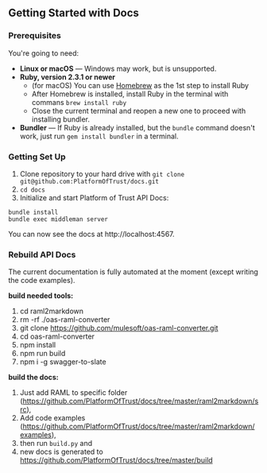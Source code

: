

Getting Started with Docs
------------------------------

### Prerequisites

You're going to need:

 - **Linux or macOS** — Windows may work, but is unsupported.
 - **Ruby, version 2.3.1 or newer**
    - (for macOS) You can use [Homebrew](https://brew.sh/) as the 1st step to install Ruby
    - After Homebrew is installed, install Ruby in the terminal with commans `brew install ruby`
    - Close the current terminal and reopen a new one to proceed with installing bundler.
 - **Bundler** — If Ruby is already installed, but the `bundle` command doesn't work, just run `gem install bundler` in a terminal.
 

### Getting Set Up

1. Clone repository to your hard drive with `git clone git@github.com:PlatformOfTrust/docs.git`
2. `cd docs`
3. Initialize and start Platform of Trust API Docs: 

```shell
bundle install
bundle exec middleman server

```

You can now see the docs at http://localhost:4567. 

### Rebuild API Docs

The current documentation is fully automated at the moment (except writing the code examples). 

**build needed tools:**
1. cd raml2markdown
2. rm -rf ./oas-raml-converter
3. git clone https://github.com/mulesoft/oas-raml-converter.git
4. cd oas-raml-converter
5. npm install
6. npm run build
7. npm i -g swagger-to-slate

**build the docs:**
1.	Just add RAML to specific folder (https://github.com/PlatformOfTrust/docs/tree/master/raml2markdown/src),  
2.	Add code examples (https://github.com/PlatformOfTrust/docs/tree/master/raml2markdown/examples), 
3.	then run `build.py` and 
4.	new docs is generated to https://github.com/PlatformOfTrust/docs/tree/master/build
